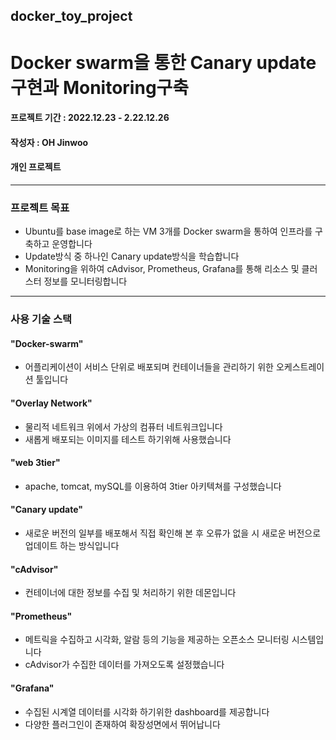 ## docker_toy_project
# Docker swarm을 통한 Canary update구현과 Monitoring구축
#### 프로젝트 기간 : 2022.12.23 - 2.22.12.26
#### 작성자 : OH Jinwoo
#### 개인 프로젝트
---
### 프로젝트 목표
- Ubuntu를 base image로 하는 VM 3개를 Docker swarm을 통하여 인프라를 구축하고 운영합니다
- Update방식 중 하나인 Canary update방식을 학습합니다
- Monitoring을 위하여 cAdvisor, Prometheus, Grafana를 통해 리소스 및 클러스터 정보를 모니터링합니다
---
### 사용 기술 스택
#### "Docker-swarm"
- 어플리케이션이 서비스 단위로 배포되며 컨테이너들을 관리하기 위한 오케스트레이션 툴입니다
#### "Overlay Network"
- 물리적 네트워크 위에서 가상의 컴퓨터 네트워크입니다
- 새롭게 배포되는 이미지를 테스트 하기위해 사용했습니다
#### "web 3tier"
- apache, tomcat, mySQL를 이용하여 3tier 아키텍쳐를 구성했습니다
#### "Canary update"
- 새로운 버전의 일부를 배포해서 직접 확인해 본 후 오류가 없을 시 새로운 버전으로 업데이트 하는 방식입니다
#### "cAdvisor"
- 컨테이너에 대한 정보를 수집 및 처리하기 위한 데몬입니다
#### "Prometheus"
- 메트릭을 수집하고 시각화, 알람 등의 기능을 제공하는 오픈소스 모니터링 시스템입니다
- cAdvisor가 수집한 데이터를 가져오도록 설정했습니다
#### "Grafana"
- 수집된 시계열 데이터를 시각화 하기위한 dashboard를 제공합니다
- 다양한 플러그인이 존재하여 확장성면에서 뛰어납니다
